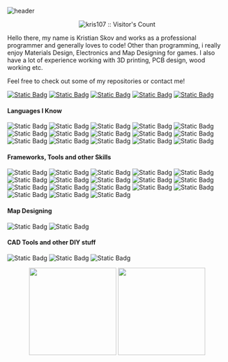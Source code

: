 ![header](https://capsule-render.vercel.app/api?type=wave&color=291b3e&height=120&&text=My%20Profile&fontSize=90&animation=fadeIn&fontColor=ffffff)
<p align="center">
  <img src="https://profile-counter.glitch.me/kris107/count.svg" alt="kris107 :: Visitor's Count" />
</p>

Hello there, my name is Kristian Skov and works as a professional programmer and generally loves to code!
Other than programming, i really enjoy Materials Design, Electronics and Map Designing for games.
I also have a lot of experience working with 3D printing, PCB design, wood working etc.

Feel free to check out some of my repositories or contact me!

[![Static Badg](https://img.shields.io/badge/Contact-Steam-purple)](https://steamcommunity.com/id/nanotek701/)
[![Static Badg](https://img.shields.io/badge/Contact-Discord-purple)](https://discordapp.com/users/357126223383494659/)
[![Static Badg](https://img.shields.io/badge/Contact-LinkedIn-purple)](https://www.linkedin.com/in/kristian-skov-210452185/)
[![Static Badg](https://img.shields.io/badge/Contact-Email-purple)](kris701kj@gmail.com)
[![Static Badg](https://img.shields.io/badge/Contact-Itch.Io-purple)](https://kris701.itch.io/)

#### Languages I Know
![Static Badg](https://img.shields.io/badge/C-66007d)
![Static Badg](https://img.shields.io/badge/Cpp-66007d)
![Static Badg](https://img.shields.io/badge/CSharp-66007d)
![Static Badg](https://img.shields.io/badge/Python-66007d)
![Static Badg](https://img.shields.io/badge/6502--Assembly-66007d)
![Static Badg](https://img.shields.io/badge/x86--Assembly-66007d)
![Static Badg](https://img.shields.io/badge/HTML-66007d)
![Static Badg](https://img.shields.io/badge/CSS-66007d)
![Static Badg](https://img.shields.io/badge/JavaScript-66007d)
![Static Badg](https://img.shields.io/badge/TypeScript-66007d)
![Static Badg](https://img.shields.io/badge/MSSQL-66007d)
![Static Badg](https://img.shields.io/badge/MySQL-66007d)
![Static Badg](https://img.shields.io/badge/PostgresSQL-66007d)
![Static Badg](https://img.shields.io/badge/Haskell-66007d)
![Static Badg](https://img.shields.io/badge/R-66007d)

#### Frameworks, Tools and other Skills
![Static Badg](https://img.shields.io/badge/WPF-66007d)
![Static Badg](https://img.shields.io/badge/WinForms-66007d)
![Static Badg](https://img.shields.io/badge/ASP.NET-66007d)
![Static Badg](https://img.shields.io/badge/Azure-66007d)
![Static Badg](https://img.shields.io/badge/Visual--Studio-66007d)
![Static Badg](https://img.shields.io/badge/Visual--Studio--Extension--Development-66007d)
![Static Badg](https://img.shields.io/badge/SoapUI-66007d)
![Static Badg](https://img.shields.io/badge/OpenAI-66007d)
![Static Badg](https://img.shields.io/badge/Pinecone-66007d)
![Static Badg](https://img.shields.io/badge/Postman-66007d)
![Static Badg](https://img.shields.io/badge/ANTLR4-66007d)
![Static Badg](https://img.shields.io/badge/XNA-66007d)
![Static Badg](https://img.shields.io/badge/Monogame-66007d)
![Static Badg](https://img.shields.io/badge/Tensorflow-66007d)
![Static Badg](https://img.shields.io/badge/Pytorch-66007d)
![Static Badg](https://img.shields.io/badge/SSH-66007d)
![Static Badg](https://img.shields.io/badge/PowerShell-66007d)
![Static Badg](https://img.shields.io/badge/Docker-66007d)

#### Map Designing
![Static Badg](https://img.shields.io/badge/Valve--Hammer-66007d)
![Static Badg](https://img.shields.io/badge/GEM--Editor-66007d)

#### CAD Tools and other DIY stuff
![Static Badg](https://img.shields.io/badge/Fusion--360-66007d)
![Static Badg](https://img.shields.io/badge/EAGLE-66007d)
![Static Badg](https://img.shields.io/badge/Ultimaker--Cura-66007d)

<p align="center">
  <img height="200" src="https://github-readme-stats.vercel.app/api?username=kris701&show_icons=true&count_private=true&theme=jolly">
  <img height="200" src="https://github-readme-stats.vercel.app/api/top-langs/?username=kris701&theme=jolly&layout=compact&langs_count=10&hide=sas,shell,pddl">
</p>
